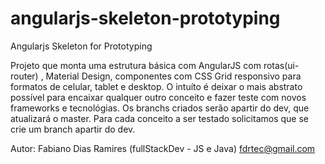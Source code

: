 # angularjs-skeleton-prototyping
Angularjs Skeleton for Prototyping

Projeto que monta uma estrutura básica com AngularJS com rotas(ui-router) , Material Design, componentes com CSS Grid responsivo para formatos de celular, tablet e desktop. O intuíto é deixar o mais abstrato possível para encaixar qualquer outro conceito e fazer teste com novos frameworks e tecnológias. Os branchs criados serão apartir do dev, que atualizará o master. Para cada conceito a ser testado solicitamos que se crie um branch apartir do dev.

Autor: Fabiano Dias Ramires (fullStackDev - JS e Java)
fdrtec@gmail.com
